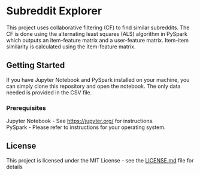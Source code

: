 # Subreddit Explorer

This project uses collaborative filtering (CF) to find similar subreddits. The CF is done using the alternating least squares (ALS) algorithm in PySpark which outputs an item-feature matrix and a user-feature matrix. Item-item similarity is calculated using the item-feature matrix.

## Getting Started

If you have Jupyter Notebook and PySpark installed on your machine, you can simply clone this repository and open the notebook. The only data needed is provided in the CSV file.

### Prerequisites

Jupyter Notebook - See https://jupyter.org/ for instructions. <br>
PySpark - Please refer to instructions for your operating system.

## License

This project is licensed under the MIT License - see the [LICENSE.md](LICENSE.md) file for details
